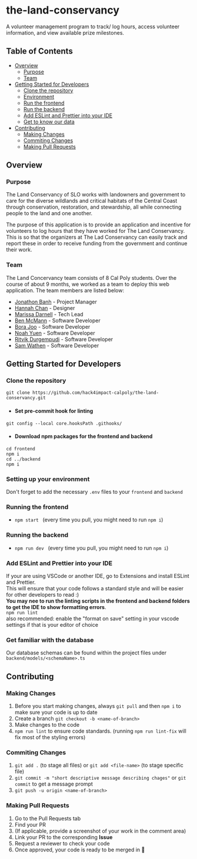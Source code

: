 # the-land-conservancy
A volunteer management program to track/ log hours, access volunteer information, and view available prize milestones.

## Table of Contents
- [Overview](#overview)
  - [Purpose](#purpose)
  - [Team](#team)
- [Getting Started for Developers](#getting-started-for-developers)
  - [Clone the repository](#clone-the-repository)
  - [Environment](#setting-up-your-environment)
  - [Run the frontend](#running-the-frontend)
  - [Run the backend](#running-the-backend)
  - [Add ESLint and Prettier into your IDE](#add-eslint-and-prettier-into-your-ide)
  - [Get to know our data](#get-familiar-with-the-database)
- [Contributing](#contributing)
  - [Making Changes](#making-changes)
  - [Commiting Changes](#commiting-changes)
  - [Making Pull Requests](#making-pull-requests)


## Overview

### Purpose
The Land Conservancy of SLO works with landowners and government to care for the diverse wildlands and critical habitats of the Central Coast through conservation, restoration, and stewardship, all while connecting people to the land and one another.  

The purpose of this application is to provide an application and incentive for volunteers to log hours that they have worked for The Land Conservancy. This is so that the organizers at The Lad Conservancy can easily track and report these in order to receive funding from the government and continue their work.

### Team
The Land Concervancy team consists of 8 Cal Poly students. Over the course of about 9 months, we worked as a team to deploy this web application. The team members are listed below: 

- [Jonathon Banh](https://www.linkedin.com/in/jonathon-banh-b2b2131b8/) - Project Manager
- [Hannah Chan](https://www.linkedin.com/in/hannahochan/) - Designer
- [Marissa Darnell](https://www.linkedin.com/in/marissa-leal-darnell/) - Tech Lead
- [Ben McMann](https://www.linkedin.com/in/benjamin-mcmann-33b2421b8/) - Software Developer
- [Bora Joo](https://www.linkedin.com/in/borajoo/) - Software Developer 
- [Noah Yuen](https://www.linkedin.com/in/noahyuen/) - Software Developer
- [Ritvik Durgempudi](https://www.linkedin.com/in/ritvik-durgempudi-a32aa2221/) - Software Developer
- [Sam Wathen](https://www.linkedin.com/in/sam-wathen127/) - Software Developer
  
## Getting Started for Developers  

### Clone the repository
``` git clone https://github.com/hack4impact-calpoly/the-land-conservancy.git ```  
  
- #### Set pre-commit hook for linting  
```git config --local core.hooksPath .githooks/```  
  
- #### Download npm packages for the frontend and backend  
```cd frontend```  
```npm i```  
```cd ../backend```  
```npm i```  

### Setting up your environment
Don't forget to add the necessary `.env` files to your `frontend` and `backend`

### Running the frontend
   -  ```npm start ``` (every time you pull, you might need to run ```npm i```)  

### Running the backend
   -  ```npm run dev ``` (every time you pull, you might need to run ```npm i```)


### Add ESLint and Prettier into your IDE  
If your are using VSCode or another IDE, go to Extensions and install ESLint and Prettier.  
This will ensure that your code follows a standard style and will be easier for other developers to read :)   
**You may nee to run the linting scripts in the frontend and backend folders to get the IDE to show formatting errors**.  
`npm run lint`  
also recommended: enable the "format on save" setting in your vscode settings if that is your editor of choice  

### Get familiar with the database
Our database schemas can be found within the project files under `backend/models/<schemaName>.ts`


## Contributing 

### Making Changes
1. Before you start making changes, always ```git pull``` and then ```npm i``` to make sure your code is up to date 
2. Create a branch ```git checkout -b <name-of-branch>```
3. Make changes to the code 
4. ```npm run lint``` to ensure code standards. (running ```npm run lint-fix``` will fix most of the styling errors)

### Commiting Changes
1. ```git add .``` (to stage all files) or ```git add <file-name>``` (to stage specific file)
2. ```git commit -m "short descriptive message describing chages"``` or ```git commit``` to get a message prompt
3. ```git push -u origin <name-of-branch>```

### Making Pull Requests
1. Go to the Pull Requests tab
2. Find your PR
3. (If applicable, provide a screenshot of your work in the comment area)
4. Link your PR to the corresponding **Issue**  
5. Request a reviewer to check your code
6. Once approved, your code is ready to be merged in 🎉

